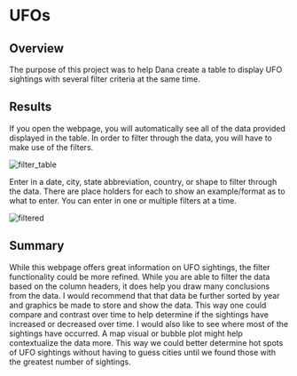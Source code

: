 # UFOs

## Overview
The purpose of this project was to help Dana create a table to display UFO sightings with several filter criteria at the same time.

## Results
If you open the webpage, you will automatically see all of the data provided displayed in the table. In order to filter through the data, you will have to make use of the filters. 

![filter_table](https://user-images.githubusercontent.com/71397190/102727976-d64dba80-42ee-11eb-8ae9-c6402fd50ac8.PNG)


Enter in a date, city, state abbreviation, country, or shape to filter through the data. There are place holders for each to show an example/format as to what to enter. You can enter in one or multiple filters at a time. 

![filtered](https://user-images.githubusercontent.com/71397190/102727977-d77ee780-42ee-11eb-8250-06197300bee3.PNG)

## Summary
While this webpage offers great information on UFO sightings, the filter functionality could be more refined. While you are able to filter the data based on the column headers, it does help you draw many conclusions from the data. I would recommend that that data be further sorted by year and graphics be made to store and show the data. This way one could compare and contrast over time to help determine if the sightings have increased or decreased over time. I would also like to see where most of the sightings have occurred. A map visual or bubble plot might help contextualize the data more. This way we could better determine hot spots of UFO sightings without having to guess cities until we found those with the greatest number of sightings. 
